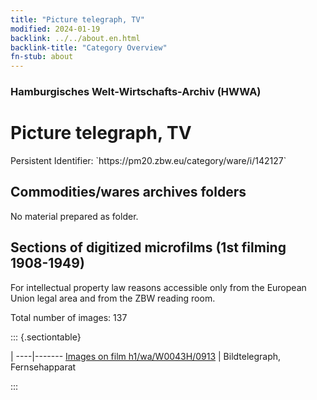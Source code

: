 ```yaml
---
title: "Picture telegraph, TV"
modified: 2024-01-19
backlink: ../../about.en.html
backlink-title: "Category Overview"
fn-stub: about
---
```


### Hamburgisches Welt-Wirtschafts-Archiv (HWWA)

# Picture telegraph, TV

<div class="hint">Persistent Identifier: `https://pm20.zbw.eu/category/ware/i/142127`</div>







## Commodities/wares archives folders





No material prepared as folder.



<a id="filmsections" />

## Sections of digitized microfilms (1st filming 1908-1949)

<p>For intellectual property law reasons accessible only from the European Union legal area and from the ZBW reading room.</p>



<p>Total number of images: 137</p>




::: {.sectiontable}

 | 
----|-------
<a class="btn" href="https://pm20.zbw.eu/film/h1/wa/W0043H/0913" rel="nofollow">Images on film h1/wa/W0043H/0913</a> | Bildtelegraph, Fernsehapparat


:::
















